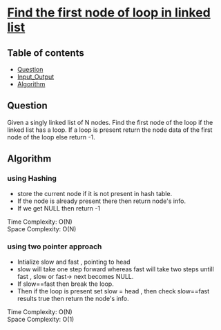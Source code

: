# [Find the first node of loop in linked list](https://practice.geeksforgeeks.org/problems/44bb5287b98797782162ffe3d2201621f6343a4b/1)

## Table of contents

- [Question](#question)
- [Input_Output](#input_output)
- [Algorithm](#algorithm)

## Question
Given a singly linked list of N nodes. Find the first node of the loop if the linked list has a loop. If a loop is present return the node data of the first node of the loop else return -1.

## Algorithm

### using Hashing
- store the current node if it is not present in hash table.
- If the node is already present there then return node's info.
- If we get NULL then return -1

Time Complexity: O(N)</br>
Space Complexity: O(N)

### using two pointer approach
- Intialize slow and fast , pointing to head
- slow will take one step forward whereas fast will take two steps untill fast , slow or fast-> next becomes NULL.
- If slow==fast then break the loop.
- Then if the loop is present set slow = head , then check slow==fast results true then return the node's info.

Time Complexity: O(N) </br>
Space Complexity: O(1)